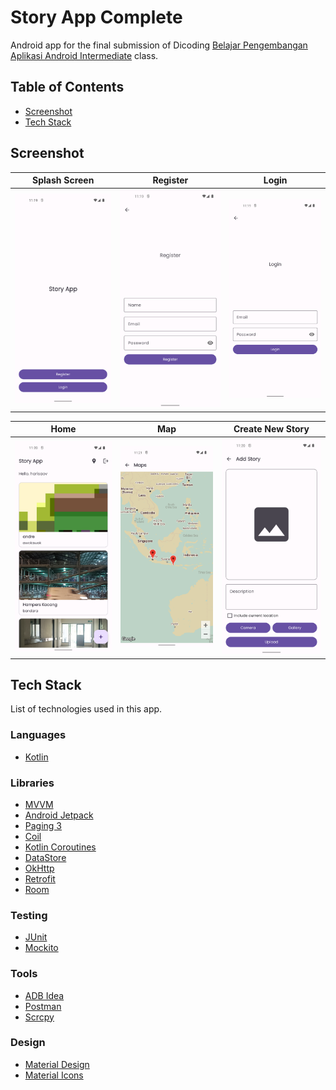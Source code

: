 # Story App Complete

Android app for the final submission of Dicoding [Belajar Pengembangan Aplikasi Android Intermediate](https://www.dicoding.com/academies/352) class.

## Table of Contents
- [Screenshot](#screenshot)
- [Tech Stack](#tech-stack)

## Screenshot
| Splash Screen | Register | Login |
| --- | --- | --- |
| ![](assets/welcome.png?raw=true) | ![](assets/register.png?raw=true) | ![](assets/login.png?raw=true) |

| Home | Map | Create New Story |
| --- | --- | --- |
| ![](assets/home.png?raw=true) | ![](assets/map.png?raw=true) | ![](assets/create.png?raw=true) |

## Tech Stack

List of technologies used in this app.

### Languages
- [Kotlin](https://kotlinlang.org)

### Libraries
- [MVVM](https://developer.android.com/topic/architecture)
- [Android Jetpack](https://developer.android.com/jetpack/)
- [Paging 3](https://developer.android.com/topic/libraries/architecture/paging/v3-overview)
- [Coil](https://github.com/coil-kt/coil)
- [Kotlin Coroutines](https://kotlinlang.org/docs/reference/coroutines-overview.html)
- [DataStore](https://developer.android.com/jetpack/androidx/releases/datastore)
- [OkHttp](https://github.com/square/okhttp)
- [Retrofit](https://github.com/square/retrofit)
- [Room](https://developer.android.com/training/data-storage/room)

### Testing
- [JUnit](https://github.com/junit-team/junit4)
- [Mockito](https://github.com/mockito/mockito)

### Tools
- [ADB Idea](https://plugins.jetbrains.com/plugin/7380-adb-idea)
- [Postman](https://www.getpostman.com)
- [Scrcpy](https://github.com/Genymobile/scrcpy)

### Design
- [Material Design](https://material.io)
- [Material Icons](https://material.io/resources/icons/)
